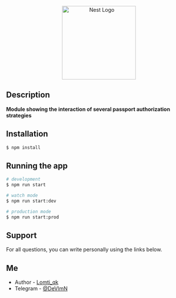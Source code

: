 <p align="center">
  <a href="http://nestjs.com/" target="blank"><img src="https://nestjs.com/img/logo-small.svg" width="200" alt="Nest Logo" /></a>
</p>

[circleci-image]: https://img.shields.io/circleci/build/github/nestjs/nest/master?token=abc123def456
[circleci-url]: https://circleci.com/gh/nestjs/nest


## Description

**Module showing the interaction of several
passport authorization strategies**

## Installation

```bash
$ npm install
```

## Running the app

```bash
# development
$ npm run start

# watch mode
$ npm run start:dev

# production mode
$ npm run start:prod
```




## Support

For all questions, you can write personally using the links below.

## Me

- Author - [Lomti_qk](https://github.com/Lomtiqkqkq)
- Telegram - [@DeVlmN](https://t.me/DeVlmN)


